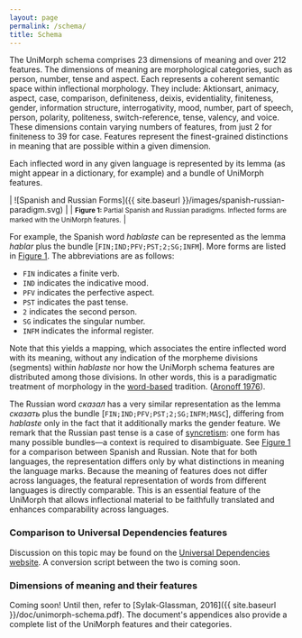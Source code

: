 ```yaml
---
layout: page
permalink: /schema/
title: Schema
---
```


The UniMorph schema comprises 23 dimensions of meaning and over 212 features. 
The dimensions of meaning are morphological categories, such as person, number, tense and aspect.
Each represents a coherent semantic space within inflectional morphology.
They include:
Aktionsart,
animacy,
aspect,
case,
comparison,
definiteness,
deixis,
evidentiality,
finiteness,
gender,
information structure,
interrogativity,
mood,
number,
part of speech,
person,
polarity,
politeness,
switch-reference,
tense,
valency,
and voice.
These dimensions contain varying numbers of features, from just 2 for finiteness to 39 for case.
Features represent the finest-grained distinctions in meaning that are possible within a given dimension.

Each inflected word in any given language is represented by its
lemma (as might appear in a dictionary, for example) and a
bundle of UniMorph features.

| ![Spanish and Russian Forms]({{ site.baseurl }}/images/spanish-russian-paradigm.svg) |
| <small id="spanish-russian">**Figure 1:** Partial Spanish and Russian paradigms. Inflected forms are marked with the UniMorph features.</small> |

For example, the Spanish word *hablaste* can be represented as the lemma *hablar* plus the bundle [`FIN;IND;PFV;PST;2;SG;INFM`]. More forms are listed in [Figure 1](#spanish-russian). The abbreviations are as follows:

- `FIN` indicates a finite verb.
- `IND` indicates the indicative mood.
- `PFV` indicates the perfective aspect.
- `PST` indicates the past tense.
- `2` indicates the second person.
- `SG` indicates the singular number.
- `INFM` indicates the informal register.

Note that this yields a mapping, which associates the entire inflected word with its meaning, without any indication of the morpheme divisions (segments) within *hablaste* nor how the UniMorph schema features are distributed among those divisions. In other words, this is a paradigmatic treatment of morphology in the [word-based](https://en.wikipedia.org/wiki/Morphology_linguistics#Word-based_morphology) tradition. ([Aronoff 1976](https://mitpress.mit.edu/books/word-formation-generative-grammar)). 

The Russian word *сказал* has a very similar representation as the lemma *сказать* plus the bundle [`FIN;IND;PFV;PST;2;SG;INFM;MASC`], differing from *hablaste* only in the fact that it additionally marks the gender feature.
We remark that the Russian past tense is a case of [syncretism](https://en.wikipedia.org/wiki/Syncretism_linguistics): one form has many possible bundles—a context is required to disambiguate. See [Figure 1](#spanish-russian) for a comparison between Spanish and Russian.
Note that for both languages, the representation differs only by what distinctions in meaning the language marks.
Because the meaning of features does not differ across languages, the featural representation of words from different languages is directly comparable.
This is an essential feature of the UniMorph that allows inflectional material to be faithfully translated and enhances
comparability across languages.

### Comparison to Universal Dependencies features

Discussion on this topic may be found on the [Universal Dependencies website](http://universaldependencies.org/v2/features.html). A conversion script between the two is coming soon.

### Dimensions of meaning and their features

Coming soon! Until then, refer to [Sylak-Glassman, 2016]({{ site.baseurl }}/doc/unimorph-schema.pdf). The document's appendices also provide a complete list of the UniMorph features and their categories.